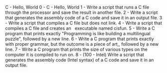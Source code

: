 C - Hello, World 
0 - C - Hello, World
1 - Write a script that runs a C file through the processor and save the result in another file. 
2 - Write a script that generates the assembly code of a C code and save it in an output file.
3 - Write a script that compiles a C file but does not link.
4 - Write a script that compiles a C file and creates an   executable named cisfun.
5 - Write a C program that prints exactly "Programming is like building a multilingual puzzle", followed by a new line. 
6 - Write a C program that prints exactly with proper grammar, but the outcome is a piece of art,, followed by a new line.
7 - Write a C program that prints the size of various types on the computer it is compiled to run on. 
8 - (100 - Intel) Write a script that generates the assembly code (Intel syntax) of a C code and save it in an output file.  

